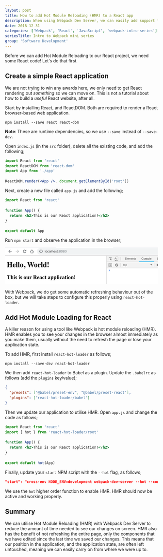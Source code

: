 ```yaml
---
layout: post
title: How to add Hot Module Reloading (HMR) to a React app
description: When using Webpack Dev Server, we can easily add support for Hot Module Reloading (HMR) which will signficantly reduce development time by reducing time required to see our changes on screen
date: 2018-12-31
categories: ['Webpack', 'React', 'JavaScript', 'webpack-intro-series']
seriesTitle: Intro to Webpack mini series
group: 'Software Development'
---
```


Before we can add Hot Module Reloading to our React project, we need some React code! Let's do that first.

## Create a simple React application

We are not trying to win any awards here, we only need to get React rendering out _something_ so we can move on. This is not a tutorial about how to build a _useful_ React website, after all.

Start by installing React, and ReactDOM. Both are required to render a React browser-based web application.

```shell
npm install --save react react-dom
```

**Note**: These are runtime dependencies, so we use `--save` instead of `--save-dev`.

Open `index.js` (in the `src` folder), delete all the existing code, and add the following;

```jsx
import React from 'react'
import ReactDOM from 'react-dom'
import App from './app'

ReactDOM.render(<App />, document.getElementById('root'))
```

Next, create a new file called `app.js` and add the following;

```jsx
import React from 'react'

function App() {
  return <h2>This is our React application!</h2>
}

export default App
```

Run `npm start` and observe the application in the browser;

![Simple React application](simple-react-application.png)

With Webpack, we do get some automatic refreshing behaviour out of the box, but we will take steps to configure this properly using `react-hot-loader`.

## Add Hot Module Loading for React

A killer reason for using a tool like Webpack is hot module reloading (HMR). HMR enables you to see your changes in the browser almost immediately as you make them, usually without the need to refresh the page or lose your application state.

To add HMR, first install `react-hot-loader` as follows;

```shell
npm install --save-dev react-hot-loader
```

We then add `react-hot-loader` to Babel as a plugin. Update the `.babelrc` as follows (add the `plugins` key/value);

```json
{
  "presets": ["@babel/preset-env", "@babel/preset-react"],
  "plugins": ["react-hot-loader/babel"]
}
```

Then we update our application to utilise HMR. Open `app.js` and change the code as follows;

```jsx
import React from 'react'
import { hot } from 'react-hot-loader/root'

function App() {
  return <h2>This is our React application!</h2>
}

export default hot(App)
```

Finally, update your `start` NPM script with the `--hot` flag, as follows;

```json
"start": "cross-env NODE_ENV=development webpack-dev-server --hot --config webpack.config.js"
```

We use the `hot` higher order function to enable HMR. HMR should now be active and working properly.

## Summary

We can utilise Hot Module Reloading (HMR) with Webpack Dev Server to reduce the amount of time needed to see our changes on screen. HMR also has the benefit of not refreshing the entire page, only the components that we have edited since the last time we saved our changes. This means that our position in the application, and the application state, are often left untouched, meaning we can easily carry on from where we were up to.

